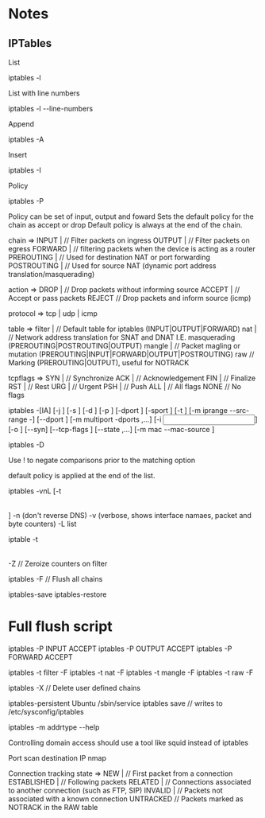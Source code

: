 # Notes

## IPTables



List

iptables -l

List with line numbers

iptables -l --line-numbers

Append

iptables -A

Insert

iptables -I

Policy

iptables -P

Policy can be set of input, output and foward
Sets the default policy for the chain as accept or drop
Default policy is always at the end of the chain. 

chain => 
    INPUT |     // Filter packets on ingress
    OUTPUT |    // Filter packets on egress
    FORWARD |   // filtering packets when the device is acting as a router
    PREROUTING |  // Used for destination NAT or port forwarding
    POSTROUTING | // Used for source NAT (dynamic port address translation/masquerading)

action => 
    DROP |      // Drop packets without informing source 
    ACCEPT |    // Accept or pass packets
    REJECT      // Drop packets and inform source (icmp)

protocol =>
    tcp |
    udp |
    icmp

table =>
    filter |    // Default table for iptables (INPUT|OUTPUT|FORWARD)
    nat |       // Network address translation for SNAT and DNAT I.E. masquerading (PREROUTING|POSTROUTING|OUTPUT)
    mangle |    // Packet magling or mutation (PREROUTING|INPUT|FORWARD|OUTPUT|POSTROUTING)
    raw         // Marking (PREROUTING|OUTPUT), useful for NOTRACK

tcpflags =>
    SYN |       // Synchronize
    ACK |       // Acknowledgement
    FIN |       // Finalize
    RST |       // Rest
    URG |       // Urgent
    PSH |       // Push
    ALL |       // All flags
    NONE        // No flags

iptables -[IA] <chain> [-j <action>] [-s <source>] [-d <destination>] [-p <protocol>] [-dport <destinationport>] [-sport <sourceport>] [-t <table>] [-m iprange --src-range <start ip>-<end ip>] [--dport <port>] [-m multiport -dports <port>,<port>...] [-i <input interface>] [-o <output interface>] [--syn] [--tcp-flags ] [--state <state>,<state>...] [-m mac --mac-source <mac address>]

iptables -D <chain> <linenumber>


Use ! to negate comparisons prior to the matching option

default policy is applied at the end of the list.

iptables -vnL [-t <table>]
   -n (don't reverse DNS)
   -v (verbose, shows interface namaes, packet and byte counters)
   -L list

iptable -t <table> -Z    // Zeroize counters on filter

iptables -F // Flush all chains

iptables-save
iptables-restore

# Full flush script 
iptables -P INPUT ACCEPT
iptables -P OUTPUT ACCEPT
iptables -P FORWARD ACCEPT  

iptables -t filter -F
iptables -t nat -F
iptables -t mangle -F
iptables -t raw -F

iptables -X    // Delete user defined chains

iptables-persistent Ubuntu
/sbin/service iptables save // writes to /etc/sysconfig/iptables

iptables -m addrtype --help

Controlling domain access should use a tool like squid instead of iptables

Port scan destination IP
nmap <ip address>

Connection tracking
state =>
  NEW |             // First packet from a connection
  ESTABLISHED |     // Following packets 
  RELATED |         // Connections associated to another connection (such as FTP, SIP)
  INVALID |         // Packets not associated with a known connection
  UNTRACKED         // Packets marked as NOTRACK in the RAW table